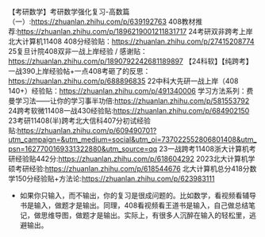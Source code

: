 【考研数学】考研数学强化复习-高数篇（一）:https://zhuanlan.zhihu.com/p/639192763
408教材推荐:https://zhuanlan.zhihu.com/p/1896219001211831717
24考研双非跨考上岸北大计算机11408 408分经验贴：https://zhuanlan.zhihu.com/p/27415208774
25复旦计院408双非一战上岸经验 / 感谢贴：https://zhuanlan.zhihu.com/p/1890792242681189897
【24科软】【纯跨考】一战390上岸经验帖+一点408考砸了的反思：https://zhuanlan.zhihu.com/p/688896835
22中科大先研一战上岸（408 140+）经验贴：https://zhuanlan.zhihu.com/p/491340006
学习方法系列：费曼学习法——让你的学习事半功倍:https://zhuanlan.zhihu.com/p/581553792
24跨考软微11408一战430经验贴:https://zhuanlan.zhihu.com/p/684902150
23考研11408(半)跨考北大信科407分初试经验贴:https://zhuanlan.zhihu.com/p/609490701?utm_campaign=&utm_medium=social&utm_oi=737022552806801408&utm_psn=1627700169331322880&utm_source=qq
23一战跨考11408浙大计算机考研经验贴442分:https://zhuanlan.zhihu.com/p/618604292
2023北大计算机学硕考研经验:https://zhuanlan.zhihu.com/p/618544676
北大计算机总分418分数学150分经验贴+方法论:https://zhuanlan.zhihu.com/p/623983111

- 如果你只输入，而不输出，你的复习是很成问题的。比如数学，看视频看辅导书是输入，做题才是输出。同理，408看视频看王道书是输入，自己做总结笔记，做思维导图，做题才是输出。实际上，有很多人沉醉在输入的轻松里，逃避输出。